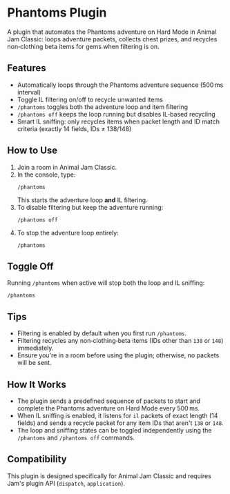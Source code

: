 # Phantoms Plugin

A plugin that automates the Phantoms adventure on Hard Mode in Animal Jam Classic: loops adventure packets, collects chest prizes, and recycles non‑clothing beta items for gems when filtering is on.

## Features

- Automatically loops through the Phantoms adventure sequence (500 ms interval)
- Toggle IL filtering on/off to recycle unwanted items
- `/phantoms` toggles both the adventure loop and item filtering
- `/phantoms off` keeps the loop running but disables IL‑based recycling
- Smart IL sniffing: only recycles items when packet length and ID match criteria (exactly 14 fields, IDs ≠ 138/148)

## How to Use

1. Join a room in Animal Jam Classic.
2. In the console, type:
   ```
   /phantoms
   ```
   This starts the adventure loop **and** IL filtering.
3. To disable filtering but keep the adventure running:
   ```
   /phantoms off
   ```
4. To stop the adventure loop entirely:
   ```
   /phantoms
   ```

## Toggle Off

Running `/phantoms` when active will stop both the loop and IL sniffing:

```
/phantoms
```

## Tips

- Filtering is enabled by default when you first run `/phantoms`.
- Filtering recycles any non‑clothing‑beta items (IDs other than `138` or `148`) immediately.
- Ensure you're in a room before using the plugin; otherwise, no packets will be sent.

## How It Works

- The plugin sends a predefined sequence of packets to start and complete the Phantoms adventure on Hard Mode every 500 ms.
- When IL sniffing is enabled, it listens for `il` packets of exact length (14 fields) and sends a recycle packet for any item IDs that aren't `138` or `148`.
- The loop and sniffing states can be toggled independently using the `/phantoms` and `/phantoms off` commands.

## Compatibility

This plugin is designed specifically for Animal Jam Classic and requires Jam's plugin API (`dispatch`, `application`).


